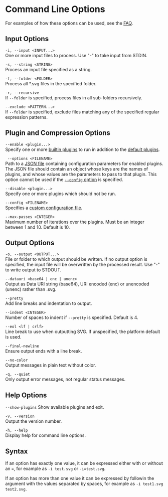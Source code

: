 # Command Line Options

For examples of how these options can be used, see the [FAQ](./faq.md).

## Input Options

`-i, --input <INPUT...>`  
One or more input files to process. Use "-" to take input from STDIN.

`-s, --string <STRING>`  
Process an input file specified as a string.

`-f, --folder <FOLDER>`  
Process all \*.svg files in the specified folder.

`-r, --recursive`  
If `--folder` is specified, process files in all sub-folders recursively.

`--exclude <PATTERN...>`  
If `--folder` is specified, exclude files matching any of the specified regular expression patterns.

<a id="plugins"></a>

## Plugin and Compression Options

<a id="enable"></a>
`--enable <plugin...>`  
Specify one or more [builtin plugins](./plugins/builtin-plugins.md) to run in addition to the [default plugins](./plugins/default-plugins.md).

<a id="options"></a>
` --options <FILENAME>`  
Path to a [JSON file](https://www.json.org) containing configuration parameters for enabled plugins. The JSON file should contain an object whose keys are the names of plugins, and whose values are the parameters to pass to that plugin. This option cannot be used if the [`--config` option](#config) is specified.

<a id="disable"></a>
`--disable <plugin...>`  
Specify one or more plugins which should not be run.

<a id="config"></a>
`--config <FILENAME>`  
Specifies a [custom configuration file](./custom-config-file.md).

<a id="max-passes"></a>

`--max-passes <INTEGER>`  
Maximum number of iterations over the plugins. Must be an integer between 1 and 10. Default is 10.

## Output Options

`-o, --output <OUTPUT...>`  
File or folder to which output should be written. If no output option is specified, the input file will be overwritten by the processed result. Use "-" to write output to STDOUT.

`--datauri <base64 | enc | unenc>`  
Output as Data URI string (base64), URI encoded (enc) or unencoded (unenc) rather than .svg.

`--pretty`  
Add line breaks and indentation to output.

`--indent <INTEGER>`  
Number of spaces to indent if `--pretty` is specified. Default is 4.

`--eol <lf | crlf>`  
Line break to use when outputting SVG. If unspecified, the platform default is used.

`--final-newline`  
Ensure output ends with a line break.

`--no-color`  
Output messages in plain text without color.

`-q, --quiet`  
Only output error messages, not regular status messages.

## Help Options

`--show-plugins`
Show available plugins and exit.

`-v, --version`  
Output the version number.

`-h, --help`  
Display help for command line options.

## Syntax

If an option has exactly one value, it can be expressed either with or without an `=`, for example as `-i test.svg` or `-i=test.svg`.

If an option has more than one value it can be expressed by followin the argument with the values separated by spaces,
for example as `-i test1.svg test2.svg`.
